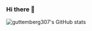 ### Hi there 👋

![guttemberg307's GitHub stats](https://github-readme-stats.vercel.app/api?username=guttemberg307&show_icons=true&theme=radical)
